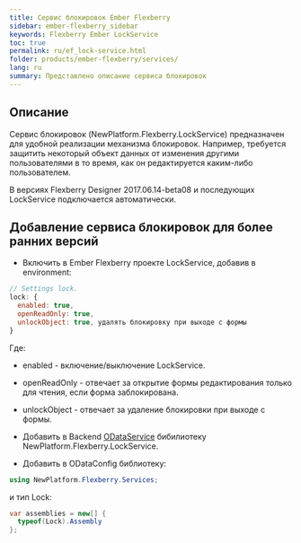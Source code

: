```yaml
---
title: Сервис блокировок Ember Flexberry
sidebar: ember-flexberry_sidebar
keywords: Flexberry Ember LockService
toc: true
permalink: ru/ef_lock-service.html
folder: products/ember-flexberry/services/
lang: ru
summary: Представлено описание сервиса блокировок
---
```


## Описание

Сервис блокировок (NewPlatform.Flexberry.LockService) предназначен для удобной реализации механизма блокировок. Например, требуется защитить некоторый объект данных от изменения другими пользователями в то время, как он редактируется каким-либо пользователем.

В версиях Flexberry Designer 2017.06.14-beta08 и последующих LockService подключается автоматически.

## Добавление сервиса блокировок для более ранних версий

* Включить в Ember Flexberry проекте LockService, добавив в environment:

```js
// Settings lock.
lock: {
  enabled: true,
  openReadOnly: true,
  unlockObject: true, удалять блокировку при выходе с формы
}
```

Где:
  * enabled - включение/выключение LockService.
  * openReadOnly - отвечает за открытие формы редактирования только для чтения, если форма заблокирована.
  * unlockObject -  отвечает за удаление блокировки при выходе с формы.

* Добавить в Backend [ODataService](flexberry-o-r-m-o-data-service.html) бибилиотеку NewPlatform.Flexberry.LockService.

* Добавить в ODataConfig библиотеку:

```cs
using NewPlatform.Flexberry.Services;
```

и тип Lock:
```cs
var assemblies = new[] {
  typeof(Lock).Assembly
};
```
